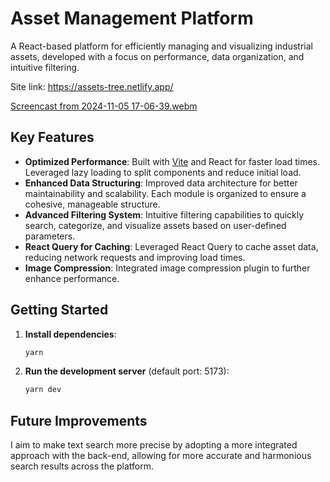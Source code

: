 # Asset Management Platform

A React-based platform for efficiently managing and visualizing industrial assets, developed with a focus on performance, data organization, and intuitive filtering.

Site link: https://assets-tree.netlify.app/

[Screencast from 2024-11-05 17-06-39.webm](https://github.com/user-attachments/assets/65556beb-dd10-4cce-b4ac-36d727e5a6ee)

## Key Features

- **Optimized Performance**: Built with [Vite](https://vitejs.dev/) and React for faster load times. Leveraged lazy loading to split components and reduce initial load.
- **Enhanced Data Structuring**: Improved data architecture for better maintainability and scalability. Each module is organized to ensure a cohesive, manageable structure.
- **Advanced Filtering System**: Intuitive filtering capabilities to quickly search, categorize, and visualize assets based on user-defined parameters.
- **React Query for Caching**: Leveraged React Query to cache asset data, reducing network requests and improving load times.
- **Image Compression**: Integrated image compression plugin to further enhance performance.

## Getting Started

1. **Install dependencies**:
   ```bash
   yarn
   ```

2. **Run the development server** (default port: 5173):
   ```bash
   yarn dev
   ```

## Future Improvements

I aim to make text search more precise by adopting a more integrated approach with the back-end, allowing for more accurate and harmonious search results across the platform.
